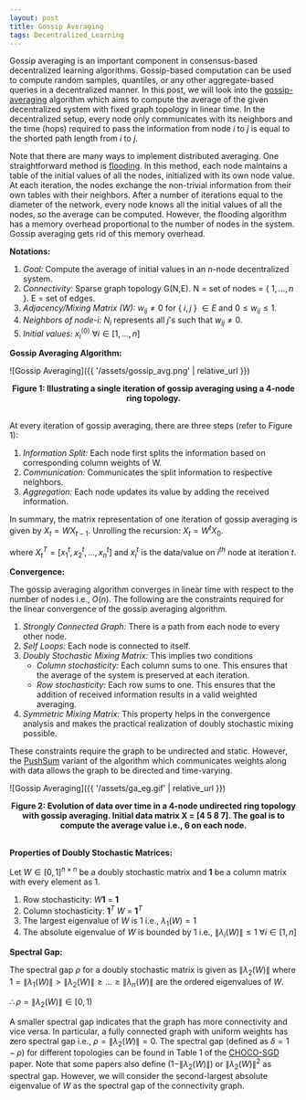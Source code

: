 ```yaml
---
layout: post
title: Gossip Averaging
tags: Decentralized_Learning
---
```


Gossip averaging is an important component in consensus-based decentralized learning algorithms. Gossip-based computation can be used to compute random samples, quantiles, or any other aggregate-based queries in a decentralized manner. In this post, we will look into the [gossip-averaging](https://ieeexplore.ieee.org/abstract/document/1498447) algorithm which aims to compute the average of the given decentralized system with fixed graph topology in linear time. In the decentralized setup, every node only communicates with its neighbors and the time (hops) required to pass the information from node $i$ to $j$ is equal to the shorted path length from $i$ to $j$.

Note that there are many ways to implement distributed averaging. One straightforward method is [flooding](https://www.sciencedirect.com/science/article/pii/S0167691104000398). In this method, each node maintains a table of the initial values of all the nodes, initialized with its own node value. At each iteration, the nodes exchange the non-trivial information from their own tables with their neighbors. After a number of iterations equal to the diameter of the network, every node knows all the initial values of all the nodes, so the average can be computed. However, the flooding algorithm has a memory overhead proportional to the number of nodes in the system. Gossip averaging gets rid of this memory overhead.

**Notations:**
1. *Goal:* Compute the average of initial values in an $n$-node decentralized system.
2. *Connectivity:* Sparse graph topology G(N,E). N = set of nodes = { $1,...,n$ }. E = set of edges.
3. *Adjacency/Mixing Matrix (W):* $w_{ij} \neq 0$ for { $i,j$ } $\in E$ and $0 \leq w_{ij} \leq 1$.
4. *Neighbors of node-$i$:* $N_i$ represents all $j$'s such that $w_{ij} \neq 0$.
5. *Initial values:* $x_i^{(0)}$   $\forall i \in [1,...,n]$

**Gossip Averaging Algorithm:**

![Gossip Averaging]({{ '/assets/gossip_avg.png' | relative_url }}) 
<div align="center">
<strong>Figure 1: Illustrating a single iteration of gossip averaging using a 4-node ring topology.</strong>
</div>
<br>

At every iteration of gossip averaging, there are three steps (refer to Figure 1):
1. *Information Split:* Each node first splits the information based on corresponding column weights of W.
2. *Communication:* Communicates the split information to respective neighbors.
3. *Aggregation:* Each node updates its value by adding the received information.

In summary, the matrix representation of one iteration of gossip averaging is given by $X_t = W X_{t-1}$. Unrolling the recursion: $X_t = W^t X_0$.

where $X_t^T = [x_1^t, x_2^t,...,x_n^t]$ and $x_i^t$ is the data/value on $i^{th}$ node at iteration $t$. 

**Convergence:**

The gossip averaging algorithm converges in linear time with respect to the number of nodes i.e., $O(n)$. The following are the constraints required for the linear convergence of the gossip averaging algorithm.

1. *Strongly Connected Graph:* There is a path from each node to every other node.
2. *Self Loops:* Each node is connected to itself.
3. *Doubly Stochastic Mixing Matrix:* This implies two conditions
    *  *Column stochasticity:* Each column sums to one. This ensures that the average of the system is preserved at each iteration.
    *  *Row stochasticity:* Each row sums to one. This ensures that the addition of received information results in a valid weighted averaging.
4. *Symmetric Mixing Matrix:* This property helps in the convergence analysis and makes the practical realization of doubly stochastic mixing possible.

These constraints require the graph to be undirected and static. However, the [PushSum](https://ieeexplore.ieee.org/stamp/stamp.jsp?tp=&arnumber=1238221) variant of the algorithm which communicates weights along with data allows the graph to be directed and time-varying.  

![Gossip Averaging]({{ '/assets/ga_eg.gif' | relative_url }}) 
<div align="center">
<strong>Figure 2: Evolution of data over time in a 4-node undirected ring topology with gossip averaging. Initial data matrix X = [4 5 8 7]. The goal is to compute the average value i.e., 6 on each node.</strong>
</div>
<br>

**Properties of Doubly Stochastic Matrices:**

Let $W \in [0, 1]^{n \times n}$ be a doubly stochastic matrix and $\mathbf{1}$ be a column matrix with every element as 1. 
1. Row stochasticity: $W \mathbf{1}$ = $\mathbf{1}$
2. Column stochasticity:  $\mathbf{1}^T$ $W$ = $\mathbf{1}^T$
3. The largest eigenvalue of $W$ is 1 i.e., $\lambda_1(W)=1$
4. The absolute eigenvalue of $W$ is bounded by 1 i.e., $\| \lambda_i(W) \| \leq 1$  $\forall i \in [1,n]$

**Spectral Gap:**

The spectral gap $\rho$ for a doubly stochastic matrix is given as $\| \lambda_2(W) \|$ where $1= \| \lambda_1(W) \| > \| \lambda_2(W) \| \geq ... \geq \| \lambda_n(W) \|$ are the ordered eigenvalues of $W$. 

$\therefore \rho = \| \lambda_2(W) \| \in [0, 1)$

A smaller spectral gap indicates that the graph has more connectivity and vice versa. In particular, a fully connected graph with uniform weights has zero spectral gap i.e., $\rho = \| \lambda_2(W) \| = 0$. The spectral gap (defined as $\delta = 1 - \rho$) for different topologies can be found in Table 1 of the [CHOCO-SGD](https://arxiv.org/pdf/1902.00340.pdf) paper. Note that some papers also define $(1-\| \lambda_2(W) \|)$ or $\| \lambda_2(W) \|^2$ as spectral gap. However, we will consider the second-largest absolute eigenvalue of $W$ as the spectral gap of the connectivity graph.

